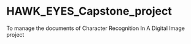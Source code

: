 # HAWK_EYES_Capstone_project
To manage the documents of Character Recognition In A Digital Image project
